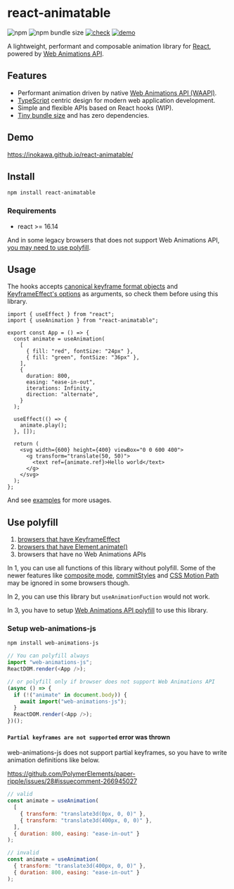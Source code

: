 # react-animatable

![npm](https://img.shields.io/npm/v/react-animatable) ![npm bundle size](https://img.shields.io/bundlephobia/minzip/react-animatable) [![check](https://github.com/inokawa/react-animatable/actions/workflows/check.yml/badge.svg)](https://github.com/inokawa/react-animatable/actions/workflows/check.yml) [![demo](https://github.com/inokawa/react-animatable/actions/workflows/demo.yml/badge.svg)](https://github.com/inokawa/react-animatable/actions/workflows/demo.yml)

A lightweight, performant and composable animation library for [React](https://github.com/facebook/react), powered by [Web Animations API](https://developer.mozilla.org/en-US/docs/Web/API/Web_Animations_API).

## Features

- Performant animation driven by native [Web Animations API (WAAPI)](https://developer.mozilla.org/en-US/docs/Web/API/Web_Animations_API).
- [TypeScript](https://www.typescriptlang.org/) centric design for modern web application development.
- Simple and flexible APIs based on React hooks (WIP).
- [Tiny bundle size](https://bundlephobia.com/package/react-animatable) and has zero dependencies.

## Demo

https://inokawa.github.io/react-animatable/

## Install

```sh
npm install react-animatable
```

### Requirements

- react >= 16.14

And in some legacy browsers that does not support Web Animations API, [you may need to use polyfill](#use-polyfill).

## Usage

The hooks accepts [canonical keyframe format objects](https://developer.mozilla.org/en-US/docs/Web/API/Web_Animations_API/Keyframe_Formats#syntax) and [KeyframeEffect's options](https://developer.mozilla.org/en-US/docs/Web/API/KeyframeEffect/KeyframeEffect#parameters) as arguments, so check them before using this library.

```tsx
import { useEffect } from "react";
import { useAnimation } from "react-animatable";

export const App = () => {
  const animate = useAnimation(
    [
      { fill: "red", fontSize: "24px" },
      { fill: "green", fontSize: "36px" },
    ],
    {
      duration: 800,
      easing: "ease-in-out",
      iterations: Infinity,
      direction: "alternate",
    }
  );

  useEffect(() => {
    animate.play();
  }, []);

  return (
    <svg width={600} height={400} viewBox="0 0 600 400">
      <g transform="translate(50, 50)">
        <text ref={animate.ref}>Hello world</text>
      </g>
    </svg>
  );
};
```

And see [examples](./stories) for more usages.

## Use polyfill

1. [browsers that have KeyframeEffect](https://caniuse.com/mdn-api_keyframeeffect)
1. [browsers that have Element.animate()](https://caniuse.com/mdn-api_element_animate)
1. browsers that have no Web Animations APIs

In 1, you can use all functions of this library without polyfill. Some of the newer features like [composite mode](https://caniuse.com/web-animation), [commitStyles](https://caniuse.com/mdn-api_animation_commitstyles) and [CSS Motion Path](https://caniuse.com/css-motion-paths) may be ignored in some browsers though.

In 2, you can use this library but `useAnimationFuction` would not work.

In 3, you have to setup [Web Animations API polyfill](https://github.com/web-animations/web-animations-js) to use this library.

### Setup web-animations-js

```sh
npm install web-animations-js
```

```js
// You can polyfill always
import "web-animations-js";
ReactDOM.render(<App />);

// or polyfill only if browser does not support Web Animations API
(async () => {
  if (!("animate" in document.body)) {
    await import("web-animations-js");
  }
  ReactDOM.render(<App />);
})();
```

#### `Partial keyframes are not supported` error was thrown

web-animations-js does not support partial keyframes, so you have to write animation definitions like below.

https://github.com/PolymerElements/paper-ripple/issues/28#issuecomment-266945027

```jsx
// valid
const animate = useAnimation(
  [
    { transform: "translate3d(0px, 0, 0)" },
    { transform: "translate3d(400px, 0, 0)" },
  ],
  { duration: 800, easing: "ease-in-out" }
);

// invalid
const animate = useAnimation(
  { transform: "translate3d(400px, 0, 0)" },
  { duration: 800, easing: "ease-in-out" }
);
```
